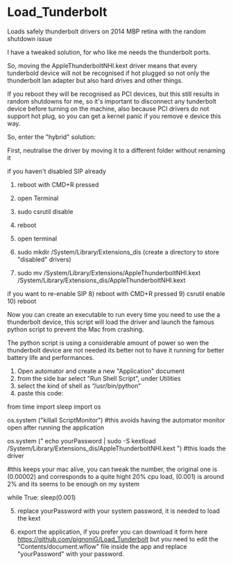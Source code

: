 # Load_Tunderbolt
Loads safely thunderbolt drivers on 2014 MBP retina with the random shutdown issue

I have a tweaked solution, for who like me needs the thunderbolt ports.

So, moving the AppleThunderboltNHI.kext driver means that every tunderbold device will not be recognised if hot plugged so not only the thunderbolt lan adapter but also hard drives and other things.

If you reboot they will be recognised as PCI devices, but this still results in random shutdowns for me, so it's important to disconnect any tunderbolt device before turning on the machine, also because PCI drivers do not support hot plug, so you can get a kernel panic if you remove e device this way.

So, enter the "hybrid" solution:


First, neutralise the driver by moving it to a different folder without renaming it

if you haven't disabled SIP already 

1) reboot with CMD+R pressed
2) open Terminal
3) sudo csrutil disable
4) reboot

5) open terminal
6) sudo mkdir /System/Library/Extensions_dis (create a directory to store "disabled" drivers)
7) sudo mv /System/Library/Extensions/AppleThunderboltNHI.kext /System/Library/Extensions_dis/AppleThunderboltNHI.kext 

if you want to re-enable SIP
8) reboot with CMD+R pressed
9) csrutil enable
10) reboot 

Now you can create an executable to run every time you need to use the a thunderbolt device, this script will 
load the driver and launch the famous python script to prevent the Mac from crashing.

The python script is using a considerable amount of power so wen the thunderbolt device are not needed its better not to have it running for better battery life and performances.

1) Open automator and create a new "Application" document
2) from the side bar select "Run Shell Script", under Utilities 
3) select the kind of shell as “/usr/bin/python“
4) paste this code:

from time import sleep
import os

os.system ("killall ScriptMonitor") #this avoids having the automator monitor open after running the application

os.system (" echo yourPassword | sudo -S kextload /System/Library/Extensions_dis/AppleThunderboltNHI.kext ") #this loads the driver

#this keeps your mac alive, you can tweak the number, the original one is (0.00002) and corresponds to a quite hight 20% cpu load, (0.001) is around 2% and its seems to be enough on my system

while True:
    sleep(0.001) 

5) replace yourPassword with your system password, it is needed to load the kext

6) export the application, if you prefer you can download it form here https://github.com/pignoniG/Load_Tunderbolt but you need to edit the "Contents/document.wflow" file inside the app and replace "yourPassword" with your password.




